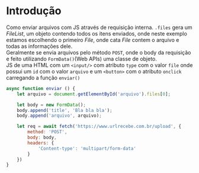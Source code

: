 # Introdução

Como enviar arquivos com JS através de requisição interna. 
`.files` gera um *FileList*, um objeto contendo todos os itens enviados, onde neste exemplo estamos escolhendo o primeiro *File*, onde cata *File* contem o arquivo e todas as informações dele.  
Geralmente se envia arquivos pelo método `POST`, onde o body da requisição e feito utilizando `FormData()`(Web APIs) uma classe de objeto.  
JS de uma HTML com um `<input/>` com atributo `type` com o valor `file` onde possui um `id` com o valor `arquivo` e um `<button>` com o atributo `onclick` carregando a função `enviar()`
```javascript
async function enviar () {
    let arquivo = document.getElementById('arquivo').files[0];

    let body = new FormData();
    body.append('title', 'Bla bla bla');
    body.append('arquivo', arquivo);

    let req = await fetch('https://www.urlrecebe.com.br/upload', {
        method: 'POST',
        body: body,
        headers: {
            'Content-type': 'multipart/form-data'
        } 
    })
}
```